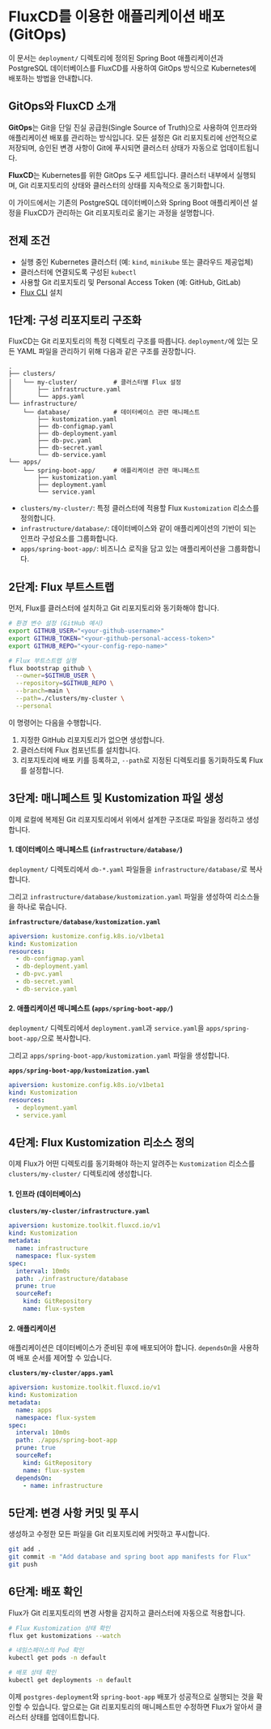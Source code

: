 # FluxCD를 이용한 애플리케이션 배포 (GitOps)

이 문서는 `deployment/` 디렉토리에 정의된 Spring Boot 애플리케이션과 PostgreSQL 데이터베이스를 FluxCD를 사용하여 GitOps 방식으로 Kubernetes에 배포하는 방법을 안내합니다.

## GitOps와 FluxCD 소개

**GitOps**는 Git을 단일 진실 공급원(Single Source of Truth)으로 사용하여 인프라와 애플리케이션 배포를 관리하는 방식입니다. 모든 설정은 Git 리포지토리에 선언적으로 저장되며, 승인된 변경 사항이 Git에 푸시되면 클러스터 상태가 자동으로 업데이트됩니다.

**FluxCD**는 Kubernetes를 위한 GitOps 도구 세트입니다. 클러스터 내부에서 실행되며, Git 리포지토리의 상태와 클러스터의 상태를 지속적으로 동기화합니다.

이 가이드에서는 기존의 PostgreSQL 데이터베이스와 Spring Boot 애플리케이션 설정을 FluxCD가 관리하는 Git 리포지토리로 옮기는 과정을 설명합니다.

## 전제 조건

*   실행 중인 Kubernetes 클러스터 (예: `kind`, `minikube` 또는 클라우드 제공업체)
*   클러스터에 연결되도록 구성된 `kubectl`
*   사용할 Git 리포지토리 및 Personal Access Token (예: GitHub, GitLab)
*   [Flux CLI](https://fluxcd.io/flux/installation/) 설치

## 1단계: 구성 리포지토리 구조화

FluxCD는 Git 리포지토리의 특정 디렉토리 구조를 따릅니다. `deployment/`에 있는 모든 YAML 파일을 관리하기 위해 다음과 같은 구조를 권장합니다.

```
.
├── clusters/
│   └── my-cluster/          # 클러스터별 Flux 설정
│       ├── infrastructure.yaml
│       └── apps.yaml
└── infrastructure/
    └── database/            # 데이터베이스 관련 매니페스트
        ├── kustomization.yaml
        ├── db-configmap.yaml
        ├── db-deployment.yaml
        ├── db-pvc.yaml
        ├── db-secret.yaml
        └── db-service.yaml
└── apps/
    └── spring-boot-app/     # 애플리케이션 관련 매니페스트
        ├── kustomization.yaml
        ├── deployment.yaml
        └── service.yaml
```

*   `clusters/my-cluster/`: 특정 클러스터에 적용할 Flux `Kustomization` 리소스를 정의합니다.
*   `infrastructure/database/`: 데이터베이스와 같이 애플리케이션의 기반이 되는 인프라 구성요소를 그룹화합니다.
*   `apps/spring-boot-app/`: 비즈니스 로직을 담고 있는 애플리케이션을 그룹화합니다.

## 2단계: Flux 부트스트랩

먼저, Flux를 클러스터에 설치하고 Git 리포지토리와 동기화해야 합니다.

```bash
# 환경 변수 설정 (GitHub 예시)
export GITHUB_USER="<your-github-username>"
export GITHUB_TOKEN="<your-github-personal-access-token>"
export GITHUB_REPO="<your-config-repo-name>"

# Flux 부트스트랩 실행
flux bootstrap github \
  --owner=$GITHUB_USER \
  --repository=$GITHUB_REPO \
  --branch=main \
  --path=./clusters/my-cluster \
  --personal
```

이 명령어는 다음을 수행합니다.
1.  지정한 GitHub 리포지토리가 없으면 생성합니다.
2.  클러스터에 Flux 컴포넌트를 설치합니다.
3.  리포지토리에 배포 키를 등록하고, `--path`로 지정된 디렉토리를 동기화하도록 Flux를 설정합니다.

## 3단계: 매니페스트 및 Kustomization 파일 생성

이제 로컬에 복제된 Git 리포지토리에서 위에서 설계한 구조대로 파일을 정리하고 생성합니다.

#### 1. 데이터베이스 매니페스트 (`infrastructure/database/`)

`deployment/` 디렉토리에서 `db-*.yaml` 파일들을 `infrastructure/database/`로 복사합니다.

그리고 `infrastructure/database/kustomization.yaml` 파일을 생성하여 리소스들을 하나로 묶습니다.

**`infrastructure/database/kustomization.yaml`**
```yaml
apiversion: kustomize.config.k8s.io/v1beta1
kind: Kustomization
resources:
  - db-configmap.yaml
  - db-deployment.yaml
  - db-pvc.yaml
  - db-secret.yaml
  - db-service.yaml
```

#### 2. 애플리케이션 매니페스트 (`apps/spring-boot-app/`)

`deployment/` 디렉토리에서 `deployment.yaml`과 `service.yaml`을 `apps/spring-boot-app/`으로 복사합니다.

그리고 `apps/spring-boot-app/kustomization.yaml` 파일을 생성합니다.

**`apps/spring-boot-app/kustomization.yaml`**
```yaml
apiversion: kustomize.config.k8s.io/v1beta1
kind: Kustomization
resources:
  - deployment.yaml
  - service.yaml
```

## 4단계: Flux Kustomization 리소스 정의

이제 Flux가 어떤 디렉토리를 동기화해야 하는지 알려주는 `Kustomization` 리소스를 `clusters/my-cluster/` 디렉토리에 생성합니다.

#### 1. 인프라 (데이터베이스)
**`clusters/my-cluster/infrastructure.yaml`**
```yaml
apiversion: kustomize.toolkit.fluxcd.io/v1
kind: Kustomization
metadata:
  name: infrastructure
  namespace: flux-system
spec:
  interval: 10m0s
  path: ./infrastructure/database
  prune: true
  sourceRef:
    kind: GitRepository
    name: flux-system
```

#### 2. 애플리케이션
애플리케이션은 데이터베이스가 준비된 후에 배포되어야 합니다. `dependsOn`을 사용하여 배포 순서를 제어할 수 있습니다.

**`clusters/my-cluster/apps.yaml`**
```yaml
apiversion: kustomize.toolkit.fluxcd.io/v1
kind: Kustomization
metadata:
  name: apps
  namespace: flux-system
spec:
  interval: 10m0s
  path: ./apps/spring-boot-app
  prune: true
  sourceRef:
    kind: GitRepository
    name: flux-system
  dependsOn:
    - name: infrastructure
```

## 5단계: 변경 사항 커밋 및 푸시

생성하고 수정한 모든 파일을 Git 리포지토리에 커밋하고 푸시합니다.

```bash
git add .
git commit -m "Add database and spring boot app manifests for Flux"
git push
```

## 6단계: 배포 확인

Flux가 Git 리포지토리의 변경 사항을 감지하고 클러스터에 자동으로 적용합니다.

```bash
# Flux Kustomization 상태 확인
flux get kustomizations --watch

# 네임스페이스의 Pod 확인
kubectl get pods -n default

# 배포 상태 확인
kubectl get deployments -n default
```

이제 `postgres-deployment`와 `spring-boot-app` 배포가 성공적으로 실행되는 것을 확인할 수 있습니다. 앞으로는 Git 리포지토리의 매니페스트만 수정하면 Flux가 알아서 클러스터 상태를 업데이트합니다.

```